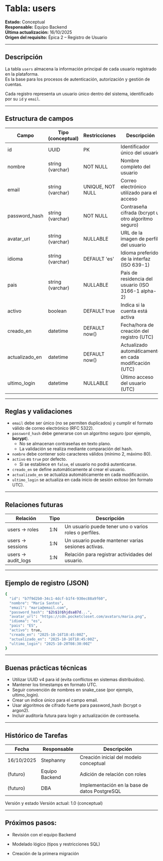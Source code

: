 
# Tabla: users
**Estado:** Conceptual  
**Responsable:** Equipo Backend  
**Última actualización:** 16/10/2025  
**Origen del requisito:** Épica 2 – Registro de Usuario  

---

## Descripción
La tabla `users` almacena la información principal de cada usuario registrado en la plataforma.  
Es la base para los procesos de autenticación, autorización y gestión de cuentas.

Cada registro representa un usuario único dentro del sistema, identificado por su `id` y `email`.

---

## Estructura de campos

| Campo          | Tipo (conceptual) | Restricciones    | Descripción                                      | Ejemplo                                                                                          |
|----------------|------------------|------------------|--------------------------------------------------|--------------------------------------------------------------------------------------------------|
| id             | UUID             | PK               | Identificador único del usuario                  | b7f9d2b0-34c1-4dcf-b1f4-930ec88a9f60                                                             |
| nombre         | string (varchar) | NOT NULL         | Nombre completo del usuario                      | María Santos                                                                                     |
| email          | string (varchar) | UNIQUE, NOT NULL | Correo electrónico utilizado para el acceso      | maria@email.com                                                                                  |
| password_hash  | string (varchar) | NOT NULL         | Contraseña cifrada (bcrypt u otro algoritmo seguro) | $2b$10$...                                                                                       |
| avatar_url     | string (varchar) | NULLABLE         | URL de la imagen de perfil del usuario           | https://cdn.pocketcloset.com/avatars/maria.png                                                   |
| idioma         | string (varchar) | DEFAULT 'es'     | Idioma preferido de la interfaz (ISO 639-1)      | es                                                                                               |
| pais           | string (varchar) | NULLABLE         | País de residencia del usuario (ISO 3166-1 alpha-2) | ES                                                                                               |
| activo         | boolean          | DEFAULT true     | Indica si la cuenta está activa                  | true                                                                                             |
| creado_en      | datetime         | DEFAULT now()    | Fecha/hora de creación del registro (UTC)        | 2025-10-16T18:45:00Z                                                                             |
| actualizado_en | datetime         | DEFAULT now()    | Actualizado automáticamente en cada modificación (UTC) | 2025-10-16T18:45:00Z                                                                          |
| ultimo_login   | datetime         | NULLABLE         | Último acceso del usuario (UTC)                  | 2025-10-20T08:30:00Z                                                                             |

---

## Reglas y validaciones

- `email` debe ser único (no se permiten duplicados) y cumplir el formato válido de correo electrónico (RFC 5322).  
- `password_hash` debe generarse con un algoritmo seguro (por ejemplo, **bcrypt**).  
  - No se almacenan contraseñas en texto plano.  
  - La validación se realiza mediante comparación del hash.  
- `nombre` debe contener solo caracteres válidos (mínimo 2, máximo 80).  
- `activo` es `true` por defecto.  
  - Si se establece en `false`, el usuario no podrá autenticarse.  
- `creado_en` se define automáticamente al crear el usuario.  
- `actualizado_en` se actualiza automáticamente en cada modificación.  
- `ultimo_login` se actualiza en cada inicio de sesión exitoso (en formato UTC).  

---

## Relaciones futuras

| Relación | Tipo | Descripción |
|-----------|------|--------------|
| users → roles | 1:N | Un usuario puede tener uno o varios roles o perfiles. |
| users → sessions | 1:N | Un usuario puede mantener varias sesiones activas. |
| users → audit_logs | 1:N | Relación para registrar actividades del usuario. |

---

## Ejemplo de registro (JSON)

```bash
{
  "id": "b7f9d2b0-34c1-4dcf-b1f4-930ec88a9f60",
  "nombre": "María Santos",
  "email": "maria@email.com",
  "password_hash": "$2b$10$hjdsa87d...",
  "avatar_url": "https://cdn.pocketcloset.com/avatars/maria.png",
  "idioma": "es",
  "pais": "ES",
  "activo": true,
  "creado_en": "2025-10-16T18:45:00Z",
  "actualizado_en": "2025-10-16T18:45:00Z",
  "ultimo_login": "2025-10-20T08:30:00Z"
}

```
---

## Buenas prácticas técnicas

- Utilizar UUID v4 para id (evita conflictos en sistemas distribuidos).
- Mantener los timestamps en formato UTC.
- Seguir convención de nombres en snake_case (por ejemplo, ultimo_login).
- Crear un índice único para el campo email.
- Usar algoritmos de cifrado fuerte para password_hash (bcrypt o argon2).
- Incluir auditoría futura para login y actualización de contraseña.

---

## Histórico de Tarefas

| Fecha       | Responsable      | Descripción                                      |
|------------|-----------------|------------------------------------------------|
| 16/10/2025 | Stephanny        | Creación inicial del modelo conceptual         |
| (futuro)   | Equipo Backend   | Adición de relación con roles                  |
| (futuro)   | DBA              | Implementación en la base de datos PostgreSQL |


Versión y estado
Versión actual: 1.0 (conceptual)

---

## Próximos pasos:

- Revisión con el equipo Backend

- Modelado lógico (tipos y restricciones SQL)

- Creación de la primera migración
